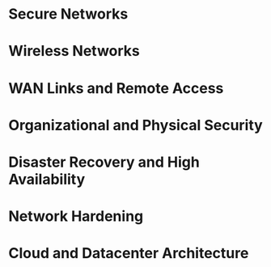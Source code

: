 # Secure Networks 
# Wireless Networks
# WAN Links and Remote Access
# Organizational and Physical Security 
# Disaster Recovery and High Availability
# Network Hardening
# Cloud and Datacenter Architecture
